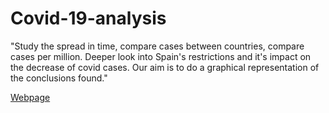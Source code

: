 # Covid-19-analysis
"Study the spread in time, compare cases between countries, compare cases per million. Deeper look into Spain's restrictions and it's impact on the decrease of covid cases. Our aim is to do a graphical representation of the conclusions found."

[Webpage](https://plopezq.github.io/Covid-19-analysis/index.html)
